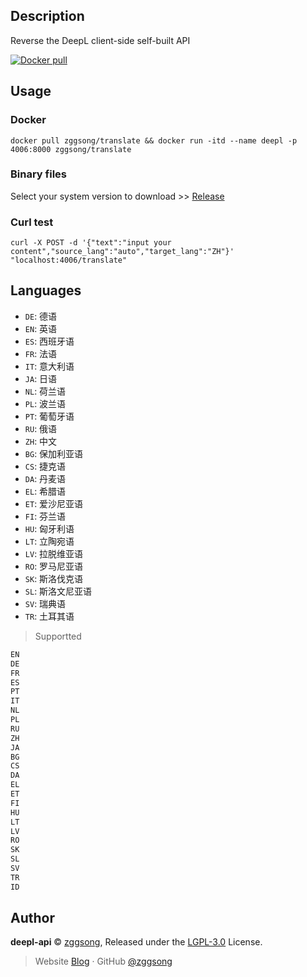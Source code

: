 ## Description

Reverse the DeepL client-side self-built API

<a href="https://hub.docker.com/r/zggsong/translate">
  <img alt="Docker pull" src="https://img.shields.io/docker/pulls/zggsong/translate">
</a>

## Usage

### Docker

```shell
docker pull zggsong/translate && docker run -itd --name deepl -p 4006:8000 zggsong/translate
```

### Binary files

Select your system version to download >> [Release](https://github.com/ZGGSONG/deepl-api/releases)

### Curl test

```shell
curl -X POST -d '{"text":"input your content","source_lang":"auto","target_lang":"ZH"}' "localhost:4006/translate"
```

## Languages

- `DE`: 德语
- `EN`: 英语
- `ES`: 西班牙语
- `FR`: 法语
- `IT`: 意大利语
- `JA`: 日语
- `NL`: 荷兰语
- `PL`: 波兰语
- `PT`: 葡萄牙语
- `RU`: 俄语
- `ZH`: 中文
- `BG`: 保加利亚语
- `CS`: 捷克语
- `DA`: 丹麦语
- `EL`: 希腊语
- `ET`: 爱沙尼亚语
- `FI`: 芬兰语
- `HU`: 匈牙利语
- `LT`: 立陶宛语
- `LV`: 拉脱维亚语
- `RO`: 罗马尼亚语
- `SK`: 斯洛伐克语
- `SL`: 斯洛文尼亚语
- `SV`: 瑞典语
- `TR`: 土耳其语

> Supportted

```txt
EN
DE
FR
ES
PT
IT
NL
PL
RU
ZH
JA
BG
CS
DA
EL
ET
FI
HU
LT
LV
RO
SK
SL
SV
TR
ID
```


## Author

**deepl-api** © [zggsong](https://github.com/zggsong), Released under the [LGPL-3.0](https://github.com/ZGGSONG/deepl-api/blob/main/LICENSE) License.<br>

> Website [Blog](https://www.zggsong.com) · GitHub [@zggsong](https://github.com/zggsong)

